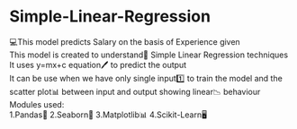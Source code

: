 # Simple-Linear-Regression
💻This model predicts Salary on the basis of Experience given<br>
This model is created to understand📑 Simple Linear Regression techniques<br>
It uses y=mx+c equation🖊️ to predict the output<br>
It can be use when we have only single input1️⃣ to train the model and the scatter plot📊 between input and output showing linear📉 behaviour<br>
Modules used:<br>
1.Pandas🐼
2.Seaborn🌊
3.Matplotlib📊
4.Scikit-Learn🖥️
